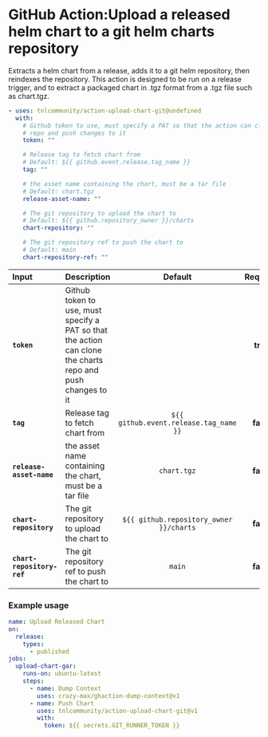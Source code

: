 <!-- start title -->

# GitHub Action:Upload a released helm chart to a git helm charts repository

<!-- end title -->
<!-- start description -->

Extracts a helm chart from a release, adds it to a git helm repository, then reindexes the repository. This action is designed to be run on a release trigger, and to extract a packaged chart in .tgz format from a .tgz file such as chart.tgz.

<!-- end description -->
<!-- start contents -->
<!-- end contents -->
<!-- start usage -->

```yaml
- uses: tnlcommunity/action-upload-chart-git@undefined
  with:
    # Github token to use, must specify a PAT so that the action can clone the charts
    # repo and push changes to it
    token: ""

    # Release tag to fetch chart from
    # Default: ${{ github.event.release.tag_name }}
    tag: ""

    # the asset name containing the chart, must be a tar file
    # Default: chart.tgz
    release-asset-name: ""

    # The git repository to upload the chart to
    # Default: ${{ github.repository_owner }}/charts
    chart-repository: ""

    # The git repository ref to push the chart to
    # Default: main
    chart-repository-ref: ""
```

<!-- end usage -->
<!-- start inputs -->

| **Input**                  | **Description**                                                                                             |               **Default**               | **Required** |
| :------------------------- | :---------------------------------------------------------------------------------------------------------- | :-------------------------------------: | :----------: |
| **`token`**                | Github token to use, must specify a PAT so that the action can clone the charts repo and push changes to it |                                         |   **true**   |
| **`tag`**                  | Release tag to fetch chart from                                                                             | `${{ github.event.release.tag_name }}`  |  **false**   |
| **`release-asset-name`**   | the asset name containing the chart, must be a tar file                                                     |               `chart.tgz`               |  **false**   |
| **`chart-repository`**     | The git repository to upload the chart to                                                                   | `${{ github.repository_owner }}/charts` |  **false**   |
| **`chart-repository-ref`** | The git repository ref to push the chart to                                                                 |                 `main`                  |  **false**   |

<!-- end inputs -->
<!-- start outputs -->
<!-- end outputs -->
<!-- start examples -->

### Example usage

```yaml
name: Upload Released Chart
on:
  release:
    types:
      - published
jobs:
  upload-chart-gar:
    runs-on: ubuntu-latest
    steps:
      - name: Dump Context
        uses: crazy-max/ghaction-dump-context@v1
      - name: Push Chart
        uses: tnlcommunity/action-upload-chart-git@v1
        with:
          token: ${{ secrets.GIT_RUNNER_TOKEN }}
```

<!-- end examples -->
<!-- start [.github/ghdocs/examples/] -->
<!-- end [.github/ghdocs/examples/] -->
